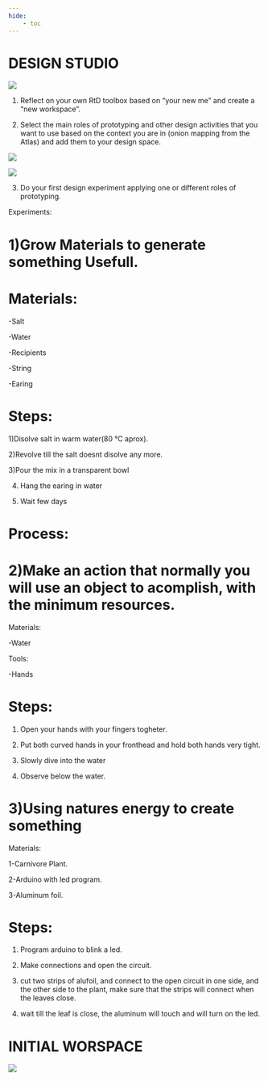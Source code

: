 ```yaml
---
hide:
    - toc
---
```


# DESIGN STUDIO

![](../images/designspace.png)

1. Reflect on your own RtD toolbox based on “your new me” and create a “new workspace”. 





2. Select the main roles of prototyping and other design activities that you want to use based on the context you are in (onion mapping from the Atlas) and add them to your design space.

![](../images/prototyping1.png)

![](../images/prototyping2.png)


3. Do your first design experiment applying one or different roles of prototyping.



Experiments:

# 1)Grow Materials to generate something Usefull.

# Materials:

-Salt

-Water

-Recipients

-String

-Earing


# Steps:

1)Disolve salt in warm water(80 °C aprox).

2)Revolve till the salt doesnt disolve any more.

3)Pour the mix in a transparent bowl

4) Hang the earing in water

5) Wait few days

# Process:



# 2)Make an action that normally you will use an object to acomplish, with the minimum resources.


Materials:

-Water

Tools:

-Hands

# Steps:

1) Open your hands with your fingers togheter.

2) Put both curved hands in your fronthead and hold both hands very tight.

3) Slowly dive into the water

4) Observe below the water.


# 3)Using natures energy to create something


Materials:

1-Carnivore Plant.

2-Arduino with led program.

3-Aluminum foil.

# Steps:

1) Program arduino to blink a led.

2) Make connections and open the circuit.

3) cut two strips of alufoil, and connect to the open circuit in one side, and the other side to the plant, make sure that the strips will connect when the leaves close.

4) wait till the leaf is close, the aluminum will touch and will turn on the led.


# INITIAL WORSPACE

![](../images/WS.png)

























